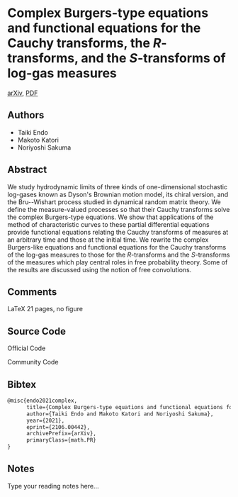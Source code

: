 
# Complex Burgers-type equations and functional equations for the Cauchy transforms, the $R$-transforms, and the $S$-transforms of log-gas measures

[arXiv](https://arxiv.org/abs/2106.0442), [PDF](https://arxiv.org/pdf/2106.0442.pdf)

## Authors

- Taiki Endo
- Makoto Katori
- Noriyoshi Sakuma

## Abstract

We study hydrodynamic limits of three kinds of one-dimensional stochastic log-gases known as Dyson's Brownian motion model, its chiral version, and the Bru--Wishart process studied in dynamical random matrix theory. We define the measure-valued processes so that their Cauchy transforms solve the complex Burgers-type equations. We show that applications of the method of characteristic curves to these partial differential equations provide functional equations relating the Cauchy transforms of measures at an arbitrary time and those at the initial time. We rewrite the complex Burgers-like equations and functional equations for the Cauchy transforms of the log-gas measures to those for the $R$-transforms and the $S$-transforms of the measures which play central roles in free probability theory. Some of the results are discussed using the notion of free convolutions.

## Comments

LaTeX 21 pages, no figure

## Source Code

Official Code



Community Code



## Bibtex

```tex
@misc{endo2021complex,
      title={Complex Burgers-type equations and functional equations for the Cauchy transforms, the $R$-transforms, and the $S$-transforms of log-gas measures}, 
      author={Taiki Endo and Makoto Katori and Noriyoshi Sakuma},
      year={2021},
      eprint={2106.00442},
      archivePrefix={arXiv},
      primaryClass={math.PR}
}
```

## Notes

Type your reading notes here...

